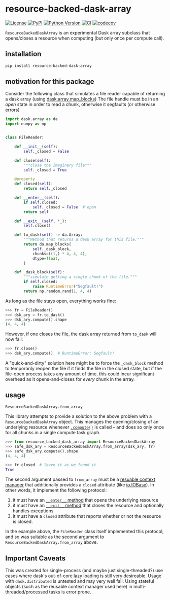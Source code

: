 # resource-backed-dask-array

[![License](https://img.shields.io/pypi/l/resource-backed-dask-array.svg?color=green)](https://github.com/tlambert03/resource-backed-dask-array/raw/main/LICENSE)
[![PyPI](https://img.shields.io/pypi/v/resource-backed-dask-array.svg?color=green)](https://pypi.org/project/resource-backed-dask-array)
[![Python Version](https://img.shields.io/pypi/pyversions/resource-backed-dask-array.svg?color=green)](https://python.org)
[![CI](https://github.com/tlambert03/resource-backed-dask-array/actions/workflows/ci.yml/badge.svg)](https://github.com/tlambert03/resource-backed-dask-array/actions/workflows/ci.yml)
[![codecov](https://codecov.io/gh/tlambert03/resource-backed-dask-array/branch/main/graph/badge.svg)](https://codecov.io/gh/tlambert03/resource-backed-dask-array)

`ResourceBackedDaskArray` is an experimental Dask array subclass
that opens/closes a resource when computing (but only once per compute call).

## installation

```sh
pip install resource-backed-dask-array
```

## motivation for this package

Consider the following class that simulates a file reader capable of returning a
dask array (using
[dask.array.map_blocks](https://docs.dask.org/en/latest/generated/dask.array.map_blocks.html))
The file handle must be in an *open* state in order to read a chunk, otherwise
it segfaults (or otherwise errors)

```python
import dask.array as da
import numpy as np


class FileReader:

    def __init__(self):
        self._closed = False

    def close(self):
        """close the imaginary file"""
        self._closed = True

    @property
    def closed(self):
        return self._closed

    def __enter__(self):
        if self.closed:
            self._closed = False  # open
        return self

    def __exit__(self, *_):
        self.close()

    def to_dask(self) -> da.Array:
        """Method that returns a dask array for this file."""
        return da.map_blocks(
            self._dask_block,
            chunks=((1,) * 4, 4, 4),
            dtype=float,
        )

    def _dask_block(self):
        """simulate getting a single chunk of the file."""
        if self.closed:
            raise RuntimeError("Segfault!")
        return np.random.rand(1, 4, 4)
```

As long as the file stays open, everything works fine:

```python
>>> fr = FileReader()
>>> dsk_ary = fr.to_dask()
>>> dsk_ary.compute().shape
(4, 4, 4)
```

However, if one closes the file, the dask array returned
from `to_dask` will now fail:

```python
>>> fr.close()
>>> dsk_ary.compute()  # RuntimeError: Segfault!
```

A "quick-and-dirty" solution here might be to force the `_dask_block` method to
temporarily reopen the file if it finds the file in the closed state, but if the
file-open process takes any amount of time, this could incur significant
overhead as it opens-and-closes for *every* chunk in the array.

## usage

`ResourceBackedDaskArray.from_array`

This library attempts to provide a solution to the above problem with a
`ResourceBackedDaskArray` object.  This manages the opening/closing of
an underlying resource whenever [`.compute()`](https://docs.dask.org/en/stable/generated/dask.array.Array.compute.html#dask.array.Array.compute) is called – and does so only once for all chunks in a single compute task graph.

```python
>>> from resource_backed_dask_array import ResourceBackedDaskArray
>>> safe_dsk_ary = ResourceBackedDaskArray.from_array(dsk_ary, fr)
>>> safe_dsk_ary.compute().shape
(4, 4, 4)

>>> fr.closed  # leave it as we found it
True
```

The second argument passed to `from_array` must be a [resuable context manager](https://docs.python.org/3/library/contextlib.html#reusable-context-managers)
that additionally provides a `closed` attribute (like [io.IOBase](https://docs.python.org/3/library/io.html#io.IOBase.closed)).  In other words, it implement the following protocol:

1. it must have an [`__enter__` method](https://docs.python.org/3/reference/datamodel.html#object.__enter__) that opens the underlying resource
2. it must have an [`__exit__` method](https://docs.python.org/3/reference/datamodel.html#object.__exit__) that closes the resource and optionally handles exceptions
3. it must have a `closed` attribute that reports whether or not the resource is closed.

In the example above, the `FileReader` class itself implemented this protocol, and so was suitable as the second argument to `ResourceBackedDaskArray.from_array` above.

## Important Caveats

This was created for single-process (and maybe just single-threaded?)
use cases where dask's out-of-core lazy loading is still very desireable.  Usage
with `dask.distributed` is untested and may very well fail.  Using stateful objects (such as the reusable context manager used here) in multi-threaded/processed tasks is error prone.
